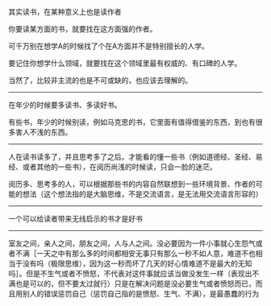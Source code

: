 其实读书，在某种意义上也是读作者

  

你要读某方面的书，就要找在这方面强的作者。

  

可千万别在想学A的时候找了个在A方面并不是特别擅长的人学。

要记住你想学什么领域，就要找在这个领域里最有权威的、有口碑的人学。

当然了，比较非主流的也是不可或缺的，也应该去理解的。
___
在年少的时候要多读书、多读好书。

有些书，年少的时候别读，例如马克思的书，它里面有值得借鉴的东西，到也有很多害人不浅的东西。
___
人在读书读多了，并且思考多了之后。才能看的懂一些书（例如道德经、圣经、易经、或者其他的一些书），在阅历尚浅的时候读，只会一脸的迷茫。

  

阅历多、思考多的人，可以根据那些书的内容自然联想到一些环境背景、作者的可能的想法（这个想法指的是大脑思维，不是交流语言，是无法用交流语言形容的）
___
一个可以给读者带来无线启示的书才是好书
___
室友之间，亲人之间，朋友之间，人与人之间。没必要因为一件小事就心生怨气或者不满［一天之中有那么多的时间都相安无事只有那么一秒不如人意，难道不也相当于没有吗（极限思维），因为这一秒而坏了几天的好心情难道不是最大的无知吗］。但是不生气或者不愤怒，不代表对这件事就应该当做没发生一样（表现出不满也是可以的，但不要太过就行）只是在解决问题是没必要生气或者愤怒而已，而且用别人的错误惩罚自己（惩罚自己指的是愤怒、生气、不满），是最愚蠢的行为